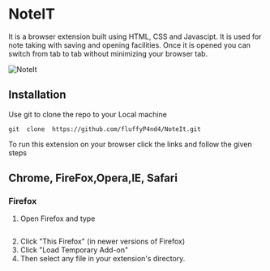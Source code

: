 # NoteIT
It is a browser extension built using HTML, CSS and Javascipt. It is used for note taking with saving and opening facilities.
Once it is opened you can switch from tab to tab without minimizing your browser tab.



![NoteIt](https://github.com/fluffyP4nd4/NoteIt/blob/main/noteit.png)

## Installation

Use git to clone the repo to your Local machine

```
git  clone  https://github.com/fluffyP4nd4/NoteIt.git
```

To run this extension on your browser click the links and follow the given steps

## Chrome, FireFox,Opera,IE, Safari

### Firefox

1. Open Firefox and type 
```about:debugging page
```
2. Click "This Firefox" (in newer versions of Firefox)
3. Click "Load Temporary Add-on"
4. Then select any file in your extension's directory.




